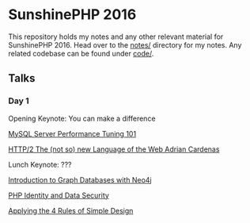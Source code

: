 # SunshinePHP 2016

This repository holds my notes and any other relevant material for SunshinePHP 2016. Head over to the [notes/](notes) directory for my notes. Any related codebase can be found under [code/](code).

## Talks

### Day 1

Opening Keynote: You can make a difference

[MySQL Server Performance Tuning 101][1]

[HTTP/2 The (not so) new Language of the Web
Adrian Cardenas][2]

Lunch Keynote: ???

[Introduction to Graph Databases with Neo4j][3]

[PHP Identity and Data Security][4]

[Applying the 4 Rules of Simple Design][5]

[1]: notes/mysql-server-performance-tuning.md
[2]: notes/http2-the-not-so-new-language-of-the-web.md
[3]: notes/introduction-to-graph-databases-with-neo4j.md
[4]: notes/php-identity-and-data-security.md
[5]: notes/applying-the-4-rules-of-simple-design.md
